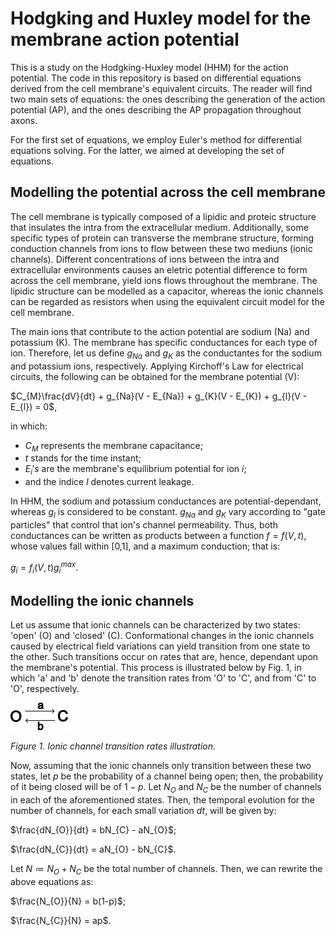 # Hodgking and Huxley model for the membrane action potential

This is a study on the Hodgking-Huxley model (HHM) for the action potential. The code in this repository is based on differential equations derived from the cell membrane's equivalent circuits. The reader will find two main sets of equations: the ones describing the generation of the action potential (AP), and the ones describing the AP propagation throughout axons. 

For the first set of equations, we employ Euler's method for differential equations solving. For the latter, we aimed at developing the set of equations.

## Modelling the potential across the cell membrane

The cell membrane is typically composed of a lipidic and proteic structure that insulates the intra from the extracellular medium. Additionally, some specific types of protein can transverse the membrane structure, forming conduction channels from ions to flow between these two mediuns (ionic channels). Different concentrations of ions between the intra and extracellular environments causes an eletric potential difference to form across the cell membrane, yield ions flows throughout the membrane. The lipidic structure can be modelled as a capacitor, whereas the ionic channels can be regarded as resistors when using the equivalent circuit model for the cell membrane.

The main ions that contribute to the action potential are sodium (Na) and potassium (K). The membrane has specific conductances for each type of ion. Therefore, let us define $g_{Na}$ and $g_{K}$ as the conductantes for the sodium and potassium ions, respectively. Applying Kirchoff's Law for electrical circuits, the following can be obtained for the membrane potential (V):

$C_{M}\frac{dV}{dt} + g_{Na}(V - E_{Na}) + g_{K}(V - E_{K}) + g_{l}(V - E_{l}) = 0$,

in which:

- $C_{M}$ represents the membrane capacitance;
- $t$ stands for the time instant;
- $E_{i}'s$ are the membrane's equilibrium potential for ion $i$;
- and the indice $l$ denotes current leakage.

In HHM, the sodium and potassium conductances are potential-dependant, whereas $g_{l}$ is considered to be constant. $g_{Na}$ and $g_{K}$ vary according to "gate particles" that control that ion's channel permeability. Thus, both conductances can be written as products between a function $f = f(V,t)$, whose values fall within [0,1], and a maximum conduction; that is:

$g_{i} = f_{i}(V,t)g_{i}^{max}$.

## Modelling the ionic channels

Let us assume that ionic channels can be characterized by two states: 'open' (O) and 'closed' (C). Conformational changes in the ionic channels caused by electrical field variations can yield transition from one state to the other. Such transitions occur on rates that are, hence, dependant upon the membrane's potential. This process is illustrated below by Fig. 1, in which 'a' and 'b' denote the transition rates from 'O' to 'C', and from 'C' to 'O', respectively.

![Ionic channel transition rates](/hodgking-huxley-model/images/ionic-channel-probabilities.png)

*Figure 1. Ionic channel transition rates illustration.*

Now, assuming that the ionic channels only transition between these two states, let $p$ be the probability of a channel being open; then, the probability of it being closed will be of $1 - p$. Let $N_{O}$ and $N_{C}$ be the number of channels in each of the aforementioned states. Then, the temporal evolution for the number of channels, for each small variation $dt$, will be given by:

$\frac{dN_{O}}{dt} = bN_{C} - aN_{O}$;

$\frac{dN_{C}}{dt} = aN_{O} - bN_{C}$.

Let $N \coloneqq N_{O} + N_{C}$ be the total number of channels. Then, we can rewrite the above equations as:

$\frac{N_{O}}{N} = b(1-p)$;

$\frac{N_{C}}{N} = ap$.